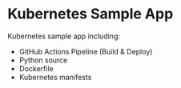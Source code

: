 # Kubernetes Sample App
Kubernetes sample app including:
- GitHub Actions Pipeline (Build & Deploy)
- Python source
- Dockerfile
- Kubernetes manifests
